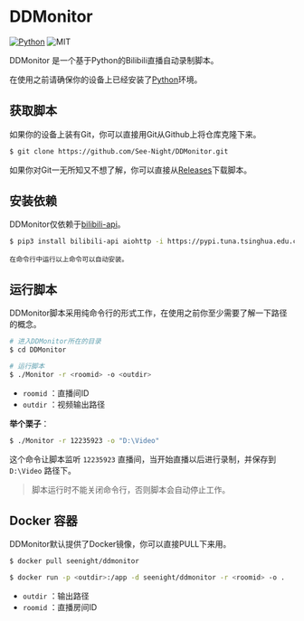 # DDMonitor

[![Python](https://img.shields.io/badge/Python-3.6+-blue)](https://python.org) ![MIT](https://img.shields.io/badge/Licence-MIT-red)

DDMonitor 是一个基于Python的Bilibili直播自动录制脚本。

在使用之前请确保你的设备上已经安装了[Python](https://python.org)环境。

## 获取脚本

如果你的设备上装有Git，你可以直接用Git从Github上将仓库克隆下来。

```bash
$ git clone https://github.com/See-Night/DDMonitor.git
```

如果你对Git一无所知又不想了解，你可以直接从[Releases](https://github.com/See-Night/DDMonitor/releases/latest)下载脚本。

## 安装依赖

DDMonitor仅依赖于[bilibili-api](https://github.com/Passkou/bilibili-api)。

```bash
$ pip3 install bilibili-api aiohttp -i https://pypi.tuna.tsinghua.edu.cn/simple
```

<small>在命令行中运行以上命令可以自动安装。</small>

## 运行脚本

DDMonitor脚本采用纯命令行的形式工作，在使用之前你至少需要了解一下路径的概念。

```bash
# 进入DDMonitor所在的目录
$ cd DDMonitor

# 运行脚本
$ ./Monitor -r <roomid> -o <outdir>
```

- `roomid` ：直播间ID
- `outdir` ：视频输出路径

**举个栗子**：

```bash
$ ./Monitor -r 12235923 -o "D:\Video"
```

这个命令让脚本监听 `12235923` 直播间，当开始直播以后进行录制，并保存到 `D:\Video` 路径下。

> 脚本运行时不能关闭命令行，否则脚本会自动停止工作。

## Docker 容器

DDMonitor默认提供了Docker镜像，你可以直接PULL下来用。

```bash
$ docker pull seenight/ddmonitor
```

```bash
$ docker run -p <outdir>:/app -d seenight/ddmonitor -r <roomid> -o .
```

* `outdir` ：输出路径
* `roomid` ：直播房间ID

